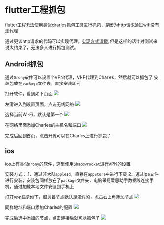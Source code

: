 # flutter工程抓包

flutter工程无法使用类似charles抓包工具进行抓包，是因为http请求通过wifi没有走代理

通过更该http请求的代码可以实现代理，[实现方式请戳](https://juejin.cn/post/6844903794229116935), 但是这样的话针对测试来说太约束了，无法多人进行抓包测试。

## Android抓包

通过`Drony`软件可以设置个VPN代理，VNP代理到Charles，然后就可以抓包了
安装包放在`package`文件夹，直接安装即可

打开软件，看到如下页面
![](./images/1.jpg)

左滑进入到设置页面，点击无线网络
![](./images/2.jpg)

选择当前Wi-Fi，默认是第一个
![](./images/3.jpg)

在网络里面添加Charles的主机名和端口
![](./images/4.jpg)

完成后回到首页，点击开就可以在Charles上进行抓包了
## ios
ios上有类似`Drony`的软件，这里使用`Shadowrocket`进行VPN的设置

安装方式：
  1、通过非大陆`appleId`，直接在`appStore`中进行下载
  2、通过ipa文件进行安装，安装包同样放在了`package`文件夹，电脑采用爱思助手数据线连接手机，通过加载本地文件安装到手机上

打开app显示如下，服务器节点默认是没有的，点击右上角添加节点
![](./images/11.png)

同样地址和端口添加Charles的配置
![](./images/22.png)

完成后选中添加的节点，点击连接后就可以抓包了
![](./images/33.png)

